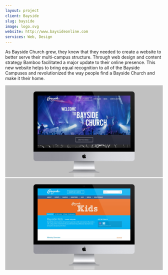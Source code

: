 ```yaml
---
layout: project
client: Bayside
slug: bayside
image: logo.svg 
website: http://www.baysideonline.com
services: Web, Design
---
```


As Bayside Church grew, they knew that they needed to create a website to better serve their multi-campus structure. Through web design and content strategy Bamboo facilitated a major update to their online presence. This new website helps to bring equal recognition to all of the Bayside Campuses and revolutionized the way people find a Bayside Church and make it their home.

![Bayside](/images/client-assets/bayside/01.jpg)
![Bayside](/images/client-assets/bayside/02.jpg)